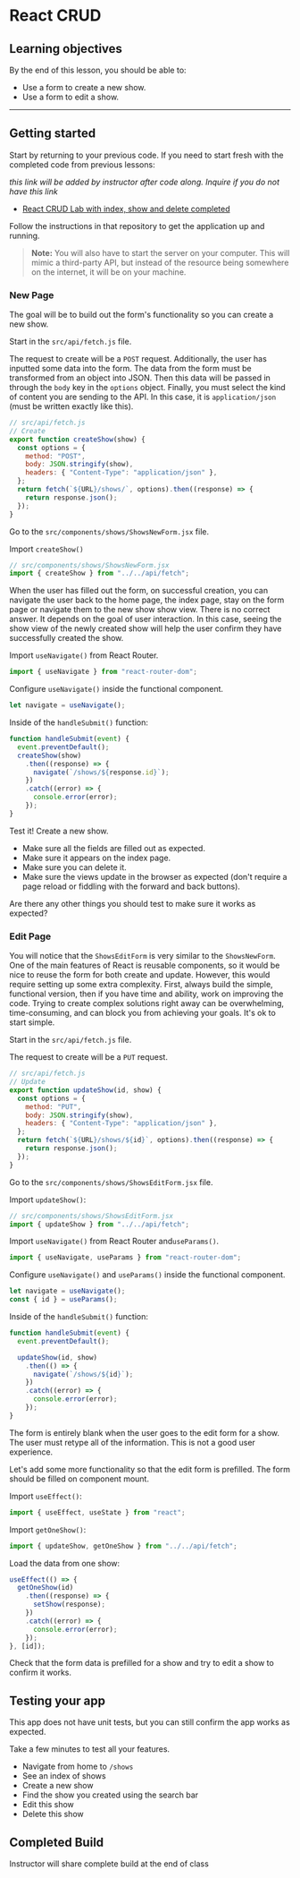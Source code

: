 # React CRUD

## Learning objectives

By the end of this lesson, you should be able to:

- Use a form to create a new show.
- Use a form to edit a show.

---

## Getting started

Start by returning to your previous code. If you need to start fresh with the completed code from previous lessons:

_this link will be added by instructor after code along. Inquire if you do not have this link_
- [React CRUD Lab with index, show and delete completed]()

Follow the instructions in that repository to get the application up and running.

> **Note:** You will also have to start the server on your computer. This will mimic a third-party API, but instead of the resource being somewhere on the internet, it will be on your machine.

### New Page

The goal will be to build out the form's functionality so you can create a new show.

Start in the `src/api/fetch.js` file.

The request to create will be a `POST` request. Additionally, the user has inputted some data into the form. The data from the form must be transformed from an object into JSON. Then this data will be passed in through the `body` key in the `options` object. Finally, you must select the kind of content you are sending to the API. In this case, it is `application/json` (must be written exactly like this).

```js
// src/api/fetch.js
// Create
export function createShow(show) {
  const options = {
    method: "POST",
    body: JSON.stringify(show),
    headers: { "Content-Type": "application/json" },
  };
  return fetch(`${URL}/shows/`, options).then((response) => {
    return response.json();
  });
}
```

Go to the `src/components/shows/ShowsNewForm.jsx` file.

Import `createShow()`

```js
// src/components/shows/ShowsNewForm.jsx
import { createShow } from "../../api/fetch";
```

When the user has filled out the form, on successful creation, you can navigate the user back to the home page, the index page, stay on the form page or navigate them to the new show show view. There is no correct answer. It depends on the goal of user interaction. In this case, seeing the show view of the newly created show will help the user confirm they have successfully created the show.

Import `useNavigate()` from React Router.

```js
import { useNavigate } from "react-router-dom";
```

Configure `useNavigate()` inside the functional component.

```js
let navigate = useNavigate();
```

Inside of the `handleSubmit()` function:

```js
function handleSubmit(event) {
  event.preventDefault();
  createShow(show)
    .then((response) => {
      navigate(`/shows/${response.id}`);
    })
    .catch((error) => {
      console.error(error);
    });
}
```

Test it! Create a new show.

- Make sure all the fields are filled out as expected.
- Make sure it appears on the index page.
- Make sure you can delete it.
- Make sure the views update in the browser as expected (don't require a page reload or fiddling with the forward and back buttons).

Are there any other things you should test to make sure it works as expected?

### Edit Page

You will notice that the `ShowsEditForm` is very similar to the `ShowsNewForm`. One of the main features of React is reusable components, so it would be nice to reuse the form for both create and update. However, this would require setting up some extra complexity. First, always build the simple, functional version, then if you have time and ability, work on improving the code. Trying to create complex solutions right away can be overwhelming, time-consuming, and can block you from achieving your goals. It's ok to start simple.

Start in the `src/api/fetch.js` file.

The request to create will be a `PUT` request.

```js
// src/api/fetch.js
// Update
export function updateShow(id, show) {
  const options = {
    method: "PUT",
    body: JSON.stringify(show),
    headers: { "Content-Type": "application/json" },
  };
  return fetch(`${URL}/shows/${id}`, options).then((response) => {
    return response.json();
  });
}
```

Go to the `src/components/shows/ShowsEditForm.jsx` file.

Import `updateShow()`:

```js
// src/components/shows/ShowsEditForm.jsx
import { updateShow } from "../../api/fetch";
```

Import `useNavigate()` from React Router and`useParams()`.

```js
import { useNavigate, useParams } from "react-router-dom";
```

Configure `useNavigate()` and `useParams()` inside the functional component.

```js
let navigate = useNavigate();
const { id } = useParams();
```

Inside of the `handleSubmit()` function:

```js
function handleSubmit(event) {
  event.preventDefault();

  updateShow(id, show)
    .then(() => {
      navigate(`/shows/${id}`);
    })
    .catch((error) => {
      console.error(error);
    });
}
```

The form is entirely blank when the user goes to the edit form for a show. The user must retype all of the information. This is not a good user experience.

Let's add some more functionality so that the edit form is prefilled. The form should be filled on component mount.

Import `useEffect()`:

```js
import { useEffect, useState } from "react";
```

Import `getOneShow()`:

```js
import { updateShow, getOneShow } from "../../api/fetch";
```

Load the data from one show:

```js
useEffect(() => {
  getOneShow(id)
    .then((response) => {
      setShow(response);
    })
    .catch((error) => {
      console.error(error);
    });
}, [id]);
```

Check that the form data is prefilled for a show and try to edit a show to confirm it works.

## Testing your app

This app does not have unit tests, but you can still confirm the app works as expected.

Take a few minutes to test all your features.

- Navigate from home to `/shows`
- See an index of shows
- Create a new show
- Find the show you created using the search bar
- Edit this show
- Delete this show

## Completed Build

Instructor will share complete build at the end of class
